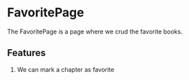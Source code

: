 # FavoritePage

The FavoritePage is a page where we crud the favorite books.

## Features

1. We can mark a chapter as favorite
